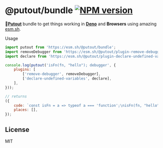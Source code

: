 # @putout/bundle [![NPM version][NPMIMGURL]][NPMURL]

[NPMIMGURL]: https://img.shields.io/npm/v/@putout/plugin-remove-debugger.svg?style=flat&longCache=true
[NPMURL]: https://npmjs.org/package/@putout/plugin-remove-debugger "npm"

🐊[**Putout**](https://github.com/coderaiser/putout) bundle to get things working in [**Deno**](https://deno.land) and **Browsers** using amazing [esm.sh](https://esm.sh).

Usage

```js
import putout from 'https://esm.sh/@putout/bundle';
import removeDebugger from 'https://esm.sh/@putout/plugin-remove-debugger?alias=putout:@putout/bundle';
import declare from 'https://esm.sh/@putout/plugin-declare-undefined-variables?alias=putout:@putout/bundle';

console.log(putout('isFn(fn, "hello"); debugger', {
    plugins: [
        ['remove-debugger', removeDebugger],
        ['declare-undefined-variables', declare],
    ],
}));

// returns
({
    code: `const isFn = a => typeof a === 'function';\nisFn(fn, "hello");`,
    places: [],
});
```

## License

MIT
